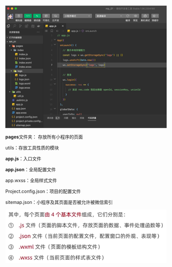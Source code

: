 ![image-20220426163435528](img/%E9%A1%B9%E7%9B%AE%E7%BB%93%E6%9E%84/image-20220426163435528.png)

**pages**文件夹： 存放所有小程序的页面

utils：存放工具性质的模块

**app.js**：入口文件

**app.json**：全局配置文件

app.wxss：全局样式文件

Project.config.json：项目的配置文件

sitemap.json：小程序及其页面是否被允许被微信索引

![image-20220426163859020](img/%E9%A1%B9%E7%9B%AE%E7%BB%93%E6%9E%84/image-20220426163859020.png)